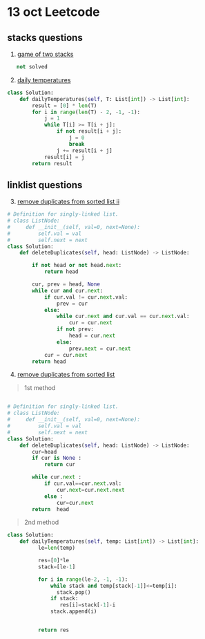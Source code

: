 # 13 oct Leetcode

## stacks questions
1. [game of two stacks](https://www.hackerrank.com/challenges/game-of-two-stacks/problem)

```python
   not solved
```


2. [daily temperatures](https://leetcode.com/problems/daily-temperatures/)

```python
class Solution:
    def dailyTemperatures(self, T: List[int]) -> List[int]:
        result = [0] * len(T)
        for i in range(len(T) - 2, -1, -1):
            j = 1
            while T[i] >= T[i + j]:
                if not result[i + j]:
                    j = 0
                    break
                j += result[i + j]
            result[i] = j
        return result
```
## linklist questions

3. [remove duplicates from sorted list ii](https://leetcode.com/problems/remove-duplicates-from-sorted-list-ii/)

```python
# Definition for singly-linked list.
# class ListNode:
#     def __init__(self, val=0, next=None):
#         self.val = val
#         self.next = next
class Solution:
    def deleteDuplicates(self, head: ListNode) -> ListNode:

        if not head or not head.next:
            return head

        cur, prev = head, None
        while cur and cur.next:
            if cur.val != cur.next.val:
                prev = cur
            else:
                while cur.next and cur.val == cur.next.val:
                    cur = cur.next
                if not prev:
                    head = cur.next
                else:
                    prev.next = cur.next
            cur = cur.next
        return head
```





4. [remove duplicates from sorted list](https://leetcode.com/problems/remove-duplicates-from-sorted-list/)

>  1st method

```python

# Definition for singly-linked list.
# class ListNode:
#     def __init__(self, val=0, next=None):
#         self.val = val
#         self.next = next
class Solution:
    def deleteDuplicates(self, head: ListNode) -> ListNode:
        cur=head
        if cur is None :
            return cur

        while cur.next :
            if cur.val==cur.next.val:
                cur.next=cur.next.next
            else :
                cur=cur.next
        return  head

```
 > 2nd method


```python
class Solution:
    def dailyTemperatures(self, temp: List[int]) -> List[int]:
          le=len(temp)

          res=[0]*le
          stack=[le-1]

          for i in range(le-2, -1, -1):
              while stack and temp[stack[-1]]<=temp[i]:
                stack.pop()
              if stack:
                 res[i]=stack[-1]-i
              stack.append(i)


          return res

```
